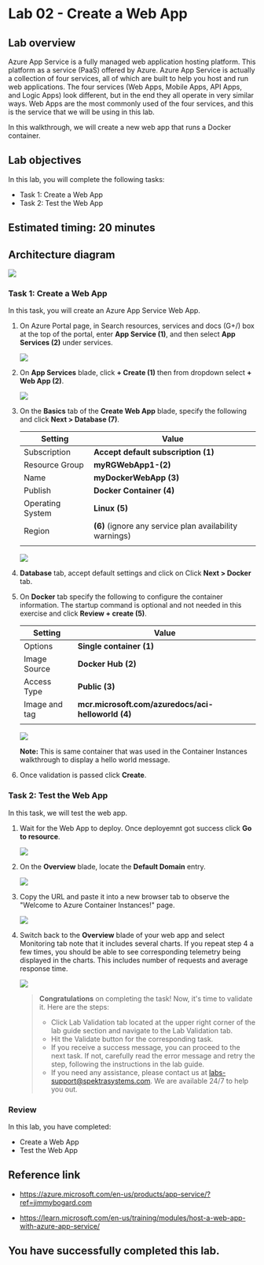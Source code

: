 # Lab 02 - Create a Web App

## Lab overview

Azure App Service is a fully managed web application hosting platform. This platform as a service (PaaS) offered by Azure. 
Azure App Service is actually a collection of four services, all of which are built to help you host and run web applications. The four services (Web Apps, Mobile Apps, API Apps, and Logic Apps) look different, but in the end they all operate in very similar ways. Web Apps are the most commonly used of the four services, and this is the service that we will be using in this lab.

In this walkthrough, we will create a new web app that runs a Docker container. 

## Lab objectives

In this lab, you will complete the following tasks:

+ Task 1: Create a Web App
+ Task 2: Test the Web App

## Estimated timing: 20 minutes

## Architecture diagram

![](../images/az900lab02.PNG) 

### Task 1: Create a Web App
In this task, you will create an Azure App Service Web App.

1. On Azure Portal page, in Search resources, services and docs (G+/) box at the top of the portal, enter **App Service (1)**, and then select **App Services (2)** under services.

   ![](../images/lab2-image1.png) 

1. On **App Services** blade, click **+ Create (1)** then from dropdown select **+ Web App (2)**.

   ![](../images/lab2-image2.png) 

1. On the **Basics** tab of the **Create Web App** blade, specify the following and click **Next > Database (7)**.
 
    | Setting | Value |
    | -- | -- |
    | Subscription | **Accept default subscription (1)** |
    | Resource Group | **myRGWebApp1-<inject key="DeploymentID" enableCopy="false"/>(2)**  |
    | Name | **myDockerWebApp<inject key="DeploymentID" enableCopy="false"/> (3)** |
    | Publish | **Docker Container (4)** |
    | Operating System | **Linux (5)** |
    | Region | **<inject key="Region" enableCopy="false"/>** **(6)** (ignore any service plan availability warnings) |
    |||

    ![](../images/lab2-image3.png)

   
1. **Database** tab, accept default settings and click on Click **Next > Docker** tab. 

1. On **Docker** tab specify the following to configure the container information. The startup command is optional and not needed in this exercise and click **Review + create (5)**.

    | Setting | Value |
    | -- | -- |
    | Options | **Single container (1)** |
    | Image Source | **Docker Hub (2)** |
    | Access Type | **Public (3)** |
    | Image and tag | **mcr.microsoft.com/azuredocs/aci-helloworld (4)** |
    |||

   ![](../images/lab2-image4.png)


   **Note:** This is same container that was used in the Container Instances walkthrough to display a hello world message.

1. Once validation is passed click **Create**.

### Task 2: Test the Web App

In this task, we will test the web app.

1. Wait for the Web App to deploy. Once deployemnt got success click **Go to resource**.

   ![](../images/lab2-image5.png)

1. On the **Overview** blade, locate  the **Default Domain** entry.

     ![](../images/lab2-image6.png)

1. Copy the URL and paste it into a new browser tab to observe the "Welcome to Azure Container Instances!" page.

    ![](../images/lab2-image7.png)

1. Switch back to the **Overview** blade of your web app and select Monitoring tab note that it includes several charts. If you repeat step 4 a few times, you should be able to see corresponding telemetry being displayed in the charts. This includes number of requests and average response time.

      ![](../images/lab2-image8.png)

   > **Congratulations** on completing the task! Now, it's time to validate it. Here are the steps:
   > - Click Lab Validation tab located at the upper right corner of the lab guide section and navigate to the Lab Validation tab.
   > - Hit the Validate button for the corresponding task.
   > - If you receive a success message, you can proceed to the next task. If not, carefully read the error message and retry the step, following the instructions in the lab guide.
   > - If you need any assistance, please contact us at labs-support@spektrasystems.com. We are available 24/7 to help you out.

### Review
In this lab, you have completed:
- Create a Web App
- Test the Web App

## Reference link

- https://azure.microsoft.com/en-us/products/app-service/?ref=jimmybogard.com

- https://learn.microsoft.com/en-us/training/modules/host-a-web-app-with-azure-app-service/

## You have successfully completed this lab.
